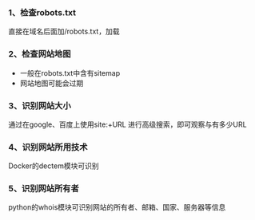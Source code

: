 ### 1、检查robots.txt
直接在域名后面加/robots.txt，加载


### 2、检查网站地图
- 一般在robots.txt中含有sitemap  
- 网站地图可能会过期


### 3、识别网站大小
通过在google、百度上使用site:+URL 进行高级搜索，即可观察与有多少URL


### 4、识别网站所用技术
Docker的dectem模块可识别


### 5、识别网站所有者
python的whois模块可识别网站的所有者、邮箱、国家、服务器等信息